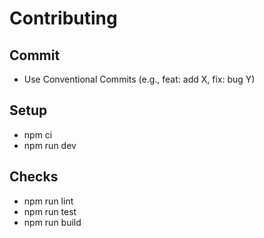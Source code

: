 ﻿# Contributing

## Commit
- Use Conventional Commits (e.g., feat: add X, fix: bug Y)

## Setup
- npm ci
- npm run dev

## Checks
- npm run lint
- npm run test
- npm run build
